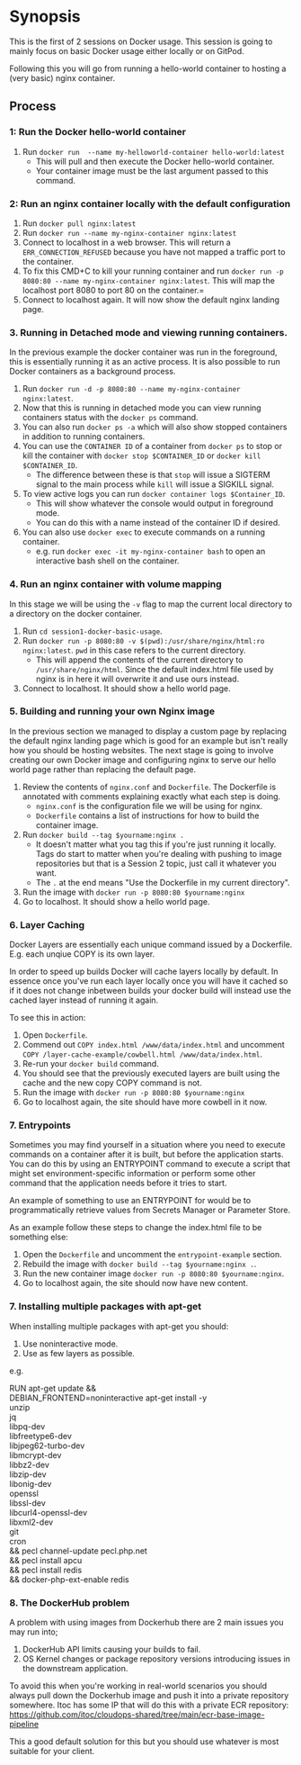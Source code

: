 # Synopsis
This is the first of 2 sessions on Docker usage. This session is going to mainly focus on basic Docker usage either locally or on GitPod.

Following this you will go from running a hello-world container to hosting a (very basic) nginx container.

## Process

### 1: Run the Docker hello-world container

1. Run `docker run  --name my-helloworld-container hello-world:latest`
    - This will pull and then execute the Docker hello-world container.
    - Your container image must be the last argument passed to this command.

### 2: Run an nginx container locally with the default configuration

1. Run `docker pull nginx:latest`
2. Run `docker run --name my-nginx-container nginx:latest`
3. Connect to localhost in a web browser. This will return a `ERR_CONNECTION_REFUSED` because you have not mapped a traffic port to the container.
4. To fix this CMD+C to kill your running container and run `docker run -p 8080:80 --name my-nginx-container nginx:latest`. This will map the localhost port 8080 to port 80 on the container.=
5. Connect to localhost again. It will now show the default nginx landing page.

### 3. Running in Detached mode and viewing running containers.

In the previous example the docker container was run in the foreground, this is essentially running it as an active process. It is also possible to run Docker containers as a background process.

1. Run `docker run -d -p 8080:80 --name my-nginx-container nginx:latest`.
2. Now that this is running in detached mode you can view running containers status with the `docker ps` command.
3. You can also run `docker ps -a` which will also show stopped containers in addition to running containers.
4. You can use the `CONTAINER ID` of a container from `docker ps` to stop or kill the container with `docker stop $CONTAINER_ID` or `docker kill $CONTAINER_ID`.
    - The difference between these is that `stop` will issue a SIGTERM signal to the main process while `kill` will issue a SIGKILL signal.
5. To view active logs you can run `docker container logs $Container_ID`.
    - This will show whatever the console would output in foreground mode.
    - You can do this with a name instead of the container ID if desired.
6. You can also use `docker exec` to execute commands on a running container.
    - e.g. run `docker exec -it my-nginx-container bash` to open an interactive bash shell on the container.

### 4. Run an nginx container with volume mapping

In this stage we will be using the `-v` flag to map the current local directory to a directory on the docker container.

1. Run `cd session1-docker-basic-usage`.
2. Run `docker run -p 8080:80 -v $(pwd):/usr/share/nginx/html:ro nginx:latest`. `pwd` in this case refers to the current directory.
    - This will append the contents of the current directory to `/usr/share/nginx/html`. Since the default index.html file used by nginx is in here it will overwrite it and use ours instead.
3. Connect to localhost. It should show a hello world page.

### 5. Building and running your own Nginx image

In the previous section we managed to display a custom page by replacing the default nginx landing page which is good for an example but isn't really how you should be hosting websites. The next stage is going to involve creating our own Docker image and configuring nginx to serve our hello world page rather than replacing the default page.

1. Review the contents of `nginx.conf` and `Dockerfile`. The Dockerfile is annotated with comments explaining exactly what each step is doing.
    - `nginx.conf` is the configuration file we will be using for nginx.
    - `Dockerfile` contains a list of instructions for how to build the container image.
2. Run `docker build --tag $yourname:nginx .`
    - It doesn't matter what you tag this if you're just running it locally. Tags do start to matter when you're dealing with pushing to image repositories but that is a Session 2 topic, just call it whatever you want.
    - The `.` at the end means "Use the Dockerfile in my current directory".
3. Run the image with `docker run -p 8080:80 $yourname:nginx`
4. Go to localhost. It should show a hello world page.

### 6. Layer Caching

Docker Layers are essentially each unique command issued by a Dockerfile. E.g. each unqiue COPY is its own layer.

In order to speed up builds Docker will cache layers locally by default. In essence once you've run each layer locally once you will have it cached so if it does not change inbetween builds your docker build will instead use the cached layer instead of running it again.

To see this in action:

1. Open `Dockerfile`.
2. Commend out `COPY index.html /www/data/index.html` and uncomment `COPY /layer-cache-example/cowbell.html /www/data/index.html`.
3. Re-run your `docker build` command.
4. You should see that the previously executed layers are built using the cache and the new copy COPY command is not.
5. Run the image with `docker run -p 8080:80 $yourname:nginx`
6. Go to localhost again, the site should have more cowbell in it now.

### 7. Entrypoints

Sometimes you may find yourself in a situation where you need to execute commands on a container after it is built, but before the application starts. You can do this by using an ENTRYPOINT command to execute a script that might set environment-specific information or perform some other command that the application needs before it tries to start.

An example of something to use an ENTRYPOINT for would be to programmatically retrieve values from Secrets Manager or Parameter Store.

As an example follow these steps to change the index.html file to be something else:

1. Open the `Dockerfile` and uncomment the `entrypoint-example` section.
2. Rebuild the image with `docker build --tag $yourname:nginx .`.
3. Run the new container image `docker run -p 8080:80 $yourname:nginx`.
4. Go to localhost again, the site should now have new content.

### 7. Installing multiple packages with apt-get

When installing multiple packages with apt-get you should:
1. Use noninteractive mode.
2. Use as few layers as possible.

e.g.

RUN apt-get update && \
  DEBIAN_FRONTEND=noninteractive apt-get install -y \
    unzip \
    jq \
    libpq-dev \
    libfreetype6-dev \
    libjpeg62-turbo-dev \
    libmcrypt-dev \
    libbz2-dev \
    libzip-dev \
    libonig-dev \
    openssl \
    libssl-dev \
    libcurl4-openssl-dev \
    libxml2-dev \
    git \
    cron \
    && pecl channel-update pecl.php.net \
    && pecl install apcu \
    && pecl install redis \
    && docker-php-ext-enable redis

### 8. The DockerHub problem

A problem with using images from Dockerhub there are 2 main issues you may run into;

1. DockerHub API limits causing your builds to fail.
2. OS Kernel changes or package repository versions introducing issues in the downstream application.

To avoid this when you're working in real-world scenarios you should always pull down the Dockerhub image and push it into a private repository somewhere. Itoc has some IP that will do this with a private ECR repository: https://github.com/itoc/cloudops-shared/tree/main/ecr-base-image-pipeline

This a good default solution for this but you should use whatever is most suitable for your client.
